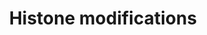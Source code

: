---
annotations:
- type: Pathway Ontology
  value: altered transcription pathway
authors:
- Egonw
- Khanspers
- MaintBot
- AlexanderPico
- Lindarieswijk
- Mkutmon
- Eweitz
description: Histones can undergo many post-translational modifications that are involved
  in transcription regulation. This pathway provides an overview of various  modifications
  for histones H3 and H4 and the enzymes that catalyze the modifications, where known.   Proteins
  on this pathway have targeted assays available via the [https://assays.cancer.gov/available_assays?wp_id=WP2369
  CPTAC Assay Portal]
last-edited: 2021-05-27
organisms:
- Homo sapiens
redirect_from:
- /index.php/Pathway:WP2369
- /instance/WP2369
schema-jsonld:
- '@context': https://schema.org/
  '@id': https://wikipathways.github.io/pathways/WP2369.html
  '@type': Dataset
  creator:
    '@type': Organization
    name: WikiPathways
  description: Histones can undergo many post-translational modifications that are
    involved in transcription regulation. This pathway provides an overview of various  modifications
    for histones H3 and H4 and the enzymes that catalyze the modifications, where
    known.   Proteins on this pathway have targeted assays available via the [https://assays.cancer.gov/available_assays?wp_id=WP2369
    CPTAC Assay Portal]
  keywords:
  - SMYD4
  - MLL5
  - SMYD1
  - SETDB2
  - SUV39H1
  - EHMT2
  - SETD1B
  - HIST4H4
  - HIST1H4B
  - MLL3
  - SMYD2
  - HIST1H4L
  - SMYD3
  - HIST1H3G
  - SUV420H2
  - HIST1H3B
  - H3F3A
  - SETD7
  - HIST1H4A
  - SETD4
  - HIST1H3J
  - MLL
  - HIST1H3D
  - MLL2
  - PRDM2
  - H4
  - ASH1L
  - SETDB1
  - HIST1H3C
  - HIST1H4F
  - SETD5
  - AEBP2
  - HIST1H4J
  - H3
  - HIST1H4G
  - SETD8
  - HIST1H4I
  - SETD3
  - HIST2H3D
  - SETD6
  - SETD1A
  - EZH2
  - HIST1H4E
  - DOT1L
  - SETMAR
  - HIST2H3C
  - HIST1H3F
  - SMYD5
  - HIST1H4D
  - EED
  - HIST1H3A
  - SETBP1
  - KMT2B
  - HIST1H3H
  - SUV420H1
  - SUV39H2
  - HIST1H3I
  - HIST1H4K
  - HIST1H4H
  - SETD2
  - HIST2H3A
  - H3F3B
  - HIST1H4C
  - NSD1
  - HIST1H3E
  - SET
  - EHMT1
  - EZH1
  - SETD9
  license: CC0
  name: Histone modifications
seo: CreativeWork
title: Histone modifications
wpid: WP2369
---
